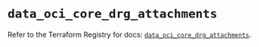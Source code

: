 # `data_oci_core_drg_attachments`

Refer to the Terraform Registry for docs: [`data_oci_core_drg_attachments`](https://registry.terraform.io/providers/oracle/oci/7.19.0/docs/data-sources/core_drg_attachments).
